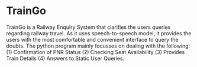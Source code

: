 # TrainGo
TrainGo is a Railway Enquiry System that clarifies the users queries regarding railway travel. As it uses speech-to-speech model, it provides the users with the most comfortable and convenient interface to query the doubts. The python program mainly focusses on dealing with the following: 
(1) Confirmation of PNR Status
(2) Checking Seat Availability
(3) Provides Train Details
(4) Answers to Static User Queries.
